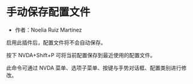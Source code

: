 # 手动保存配置文件

* 作者：Noelia Ruiz Martínez

启用此插件后，配置文件将不会自动保存。

按下 NVDA+Shift+P 可将当前配置保存到最近使用的配置文件。

此命令可通过 NVDA 菜单、选项子菜单、按键与手势对话框、配置类别进行修改。
